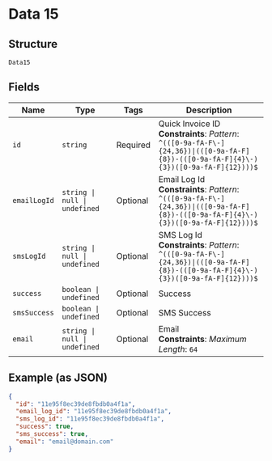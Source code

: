 
# Data 15

## Structure

`Data15`

## Fields

| Name | Type | Tags | Description |
|  --- | --- | --- | --- |
| `id` | `string` | Required | Quick Invoice ID<br>**Constraints**: *Pattern*: `^(([0-9a-fA-F\-]{24,36})\|(([0-9a-fA-F]{8})-(([0-9a-fA-F]{4}\-){3})([0-9a-fA-F]{12})))$` |
| `emailLogId` | `string \| null \| undefined` | Optional | Email Log Id<br>**Constraints**: *Pattern*: `^(([0-9a-fA-F\-]{24,36})\|(([0-9a-fA-F]{8})-(([0-9a-fA-F]{4}\-){3})([0-9a-fA-F]{12})))$` |
| `smsLogId` | `string \| null \| undefined` | Optional | SMS Log Id<br>**Constraints**: *Pattern*: `^(([0-9a-fA-F\-]{24,36})\|(([0-9a-fA-F]{8})-(([0-9a-fA-F]{4}\-){3})([0-9a-fA-F]{12})))$` |
| `success` | `boolean \| undefined` | Optional | Success |
| `smsSuccess` | `boolean \| undefined` | Optional | SMS Success |
| `email` | `string \| null \| undefined` | Optional | Email<br>**Constraints**: *Maximum Length*: `64` |

## Example (as JSON)

```json
{
  "id": "11e95f8ec39de8fbdb0a4f1a",
  "email_log_id": "11e95f8ec39de8fbdb0a4f1a",
  "sms_log_id": "11e95f8ec39de8fbdb0a4f1a",
  "success": true,
  "sms_success": true,
  "email": "email@domain.com"
}
```

